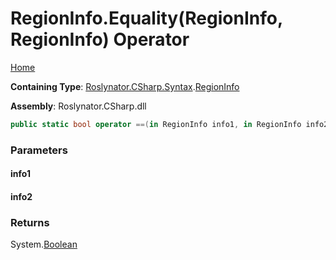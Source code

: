<a name="_Top"></a>

# RegionInfo\.Equality\(RegionInfo, RegionInfo\) Operator

[Home](../../../../../README.md#_Top)

**Containing Type**: [Roslynator.CSharp.Syntax](../../README.md#_Top)\.[RegionInfo](../README.md#_Top)

**Assembly**: Roslynator\.CSharp\.dll

```csharp
public static bool operator ==(in RegionInfo info1, in RegionInfo info2)
```

### Parameters

#### info1

#### info2

### Returns

System\.[Boolean](https://docs.microsoft.com/en-us/dotnet/api/system.boolean)

